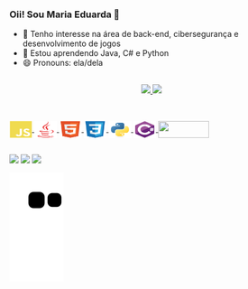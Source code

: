 ### Oii! Sou Maria Eduarda 👋

- 🔭 Tenho interesse na área de back-end, cibersegurança e desenvolvimento de jogos
- 🌱 Estou aprendendo Java, C# e Python
- 😄 Pronouns: ela/dela

 ##
 
 
 
<div align="center">
  <a href="https://github.com/EduardaPires">
  <img height="180em" src="https://github-readme-stats.vercel.app/api?username=EduardaPires&show_icons=true&theme=dracula&include_all_commits=true&count_private=true"/>
  <img height="180em" src="https://github-readme-stats.vercel.app/api/top-langs/?username=EduardaPires&layout=compact&langs_count=7&theme=dracula"/>
</div>
  
   ##
  <div style="display: inline_block"><br>
  <img align="center" alt="Rafa-Js" height="30" width="40" src="https://raw.githubusercontent.com/devicons/devicon/master/icons/javascript/javascript-plain.svg">
  <img align="center" alt="Rafa-Java" height="30" width="40" src="https://raw.githubusercontent.com/devicons/devicon/master/icons/java/java-plain.svg">
  <img align="center" alt="Rafa-HTML" height="30" width="40" src="https://raw.githubusercontent.com/devicons/devicon/master/icons/html5/html5-original.svg">
  <img align="center" alt="Rafa-CSS" height="30" width="40" src="https://raw.githubusercontent.com/devicons/devicon/master/icons/css3/css3-original.svg">
  <img align="center" alt="Rafa-Python" height="30" width="40" src="https://raw.githubusercontent.com/devicons/devicon/master/icons/python/python-original.svg">
  <img align="center" alt="Rafa-Csharp" height="30" width="40" src="https://raw.githubusercontent.com/devicons/devicon/master/icons/csharp/csharp-original.svg">
  <img align="center" height="30" width="90" src="https://img.shields.io/badge/Unity-100000?style=for-the-badge&logo=unity&logoColor=white">
 
</div>
  
  ##
  
<div> 

  <a href="https://www.instagram.com/eduardaazenha/" target="_blank"><img src="https://img.shields.io/badge/-Instagram-%23E4405F?style=for-the-badge&logo=instagram&logoColor=white" target="_blank"></a>
  <a href = "pireseduarda526@gmail.com"><img src="https://img.shields.io/badge/-Gmail-%23333?style=for-the-badge&logo=gmail&logoColor=white" target="_blank"></a>
  <a href="https://www.linkedin.com/in/eduarda-ap/" target="_blank"><img src="https://img.shields.io/badge/-LinkedIn-%230077B5?style=for-the-badge&logo=linkedin&logoColor=white" target="_blank"></a> 
 
![snake gif](https://github.com/EduardaPires/EduardaPires/blob/output/github-contribution-grid-snake.svg)
 
</div>
